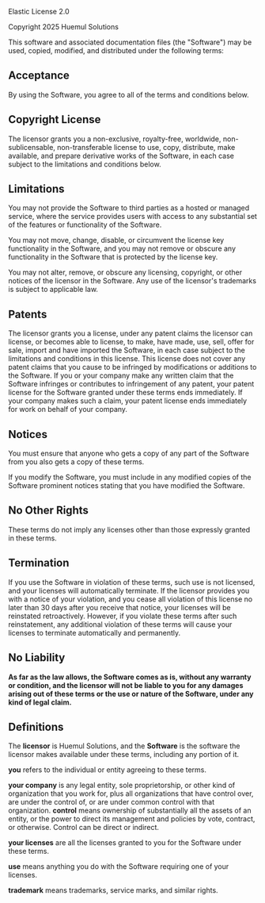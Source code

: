 Elastic License 2.0

Copyright 2025 Huemul Solutions

This software and associated documentation files (the "Software") may be used, 
copied, modified, and distributed under the following terms:

## Acceptance

By using the Software, you agree to all of the terms and conditions below.

## Copyright License

The licensor grants you a non-exclusive, royalty-free, worldwide, 
non-sublicensable, non-transferable license to use, copy, distribute, make 
available, and prepare derivative works of the Software, in each case subject to 
the limitations and conditions below.

## Limitations

You may not provide the Software to third parties as a hosted or managed service, 
where the service provides users with access to any substantial set of the 
features or functionality of the Software.

You may not move, change, disable, or circumvent the license key functionality in 
the Software, and you may not remove or obscure any functionality in the Software 
that is protected by the license key.

You may not alter, remove, or obscure any licensing, copyright, or other notices 
of the licensor in the Software. Any use of the licensor's trademarks is subject 
to applicable law.

## Patents

The licensor grants you a license, under any patent claims the licensor can 
license, or becomes able to license, to make, have made, use, sell, offer for 
sale, import and have imported the Software, in each case subject to the 
limitations and conditions in this license. This license does not cover any patent 
claims that you cause to be infringed by modifications or additions to the 
Software. If you or your company make any written claim that the Software 
infringes or contributes to infringement of any patent, your patent license for 
the Software granted under these terms ends immediately. If your company makes 
such a claim, your patent license ends immediately for work on behalf of your 
company.

## Notices

You must ensure that anyone who gets a copy of any part of the Software from you 
also gets a copy of these terms.

If you modify the Software, you must include in any modified copies of the 
Software prominent notices stating that you have modified the Software.

## No Other Rights

These terms do not imply any licenses other than those expressly granted in these 
terms.

## Termination

If you use the Software in violation of these terms, such use is not licensed, and 
your licenses will automatically terminate. If the licensor provides you with a 
notice of your violation, and you cease all violation of this license no later 
than 30 days after you receive that notice, your licenses will be reinstated 
retroactively. However, if you violate these terms after such reinstatement, any 
additional violation of these terms will cause your licenses to terminate 
automatically and permanently.

## No Liability

**As far as the law allows, the Software comes as is, without any warranty or 
condition, and the licensor will not be liable to you for any damages arising out 
of these terms or the use or nature of the Software, under any kind of legal 
claim.**

## Definitions

The **licensor** is Huemul Solutions, and the **Software** is the software the 
licensor makes available under these terms, including any portion of it.

**you** refers to the individual or entity agreeing to these terms.

**your company** is any legal entity, sole proprietorship, or other kind of 
organization that you work for, plus all organizations that have control over, are 
under the control of, or are under common control with that organization. 
**control** means ownership of substantially all the assets of an entity, or the 
power to direct its management and policies by vote, contract, or otherwise. 
Control can be direct or indirect.

**your licenses** are all the licenses granted to you for the Software under these 
terms.

**use** means anything you do with the Software requiring one of your licenses.

**trademark** means trademarks, service marks, and similar rights.
